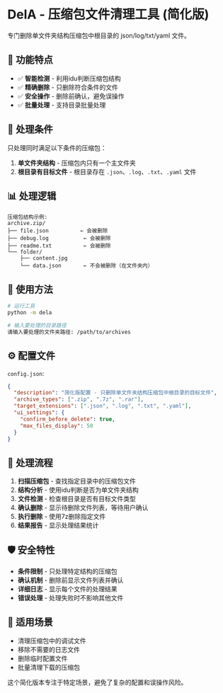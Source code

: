 # DelA - 压缩包文件清理工具 (简化版)

专门删除单文件夹结构压缩包中根目录的 json/log/txt/yaml 文件。

## 🎯 功能特点

- ✅ **智能检测** - 利用idu判断压缩包结构
- ✅ **精确删除** - 只删除符合条件的文件
- ✅ **安全操作** - 删除前确认，避免误操作
- ✅ **批量处理** - 支持目录批量处理

## 🔧 处理条件

只处理同时满足以下条件的压缩包：

1. **单文件夹结构** - 压缩包内只有一个主文件夹
2. **根目录有目标文件** - 根目录存在 `.json`、`.log`、`.txt`、`.yaml` 文件

## 📊 处理逻辑

```
压缩包结构示例:
archive.zip/
├── file.json          ← 会被删除
├── debug.log           ← 会被删除  
├── readme.txt          ← 会被删除
└── folder/
    ├── content.jpg
    └── data.json       ← 不会被删除（在文件夹内）
```

## 🚀 使用方法

```bash
# 运行工具
python -m dela

# 输入要处理的目录路径
请输入要处理的文件夹路径: /path/to/archives
```

## ⚙️ 配置文件

`config.json`:
```json
{
  "description": "简化版配置 - 只删除单文件夹结构压缩包中根目录的目标文件",
  "archive_types": [".zip", ".7z", ".rar"],
  "target_extensions": [".json", ".log", ".txt", ".yaml"],
  "ui_settings": {
    "confirm_before_delete": true,
    "max_files_display": 50
  }
}
```

## 📝 处理流程

1. **扫描压缩包** - 查找指定目录中的压缩包文件
2. **结构分析** - 使用idu判断是否为单文件夹结构
3. **文件检测** - 检查根目录是否有目标文件类型
4. **确认删除** - 显示待删除文件列表，等待用户确认
5. **执行删除** - 使用7z删除指定文件
6. **结果报告** - 显示处理结果统计

## 🛡️ 安全特性

- **条件限制** - 只处理特定结构的压缩包
- **确认机制** - 删除前显示文件列表并确认
- **详细日志** - 显示每个文件的处理结果
- **错误处理** - 处理失败时不影响其他文件

## 🎯 适用场景

- 清理压缩包中的调试文件
- 移除不需要的日志文件
- 删除临时配置文件
- 批量清理下载的压缩包

这个简化版本专注于特定场景，避免了复杂的配置和误操作风险。
